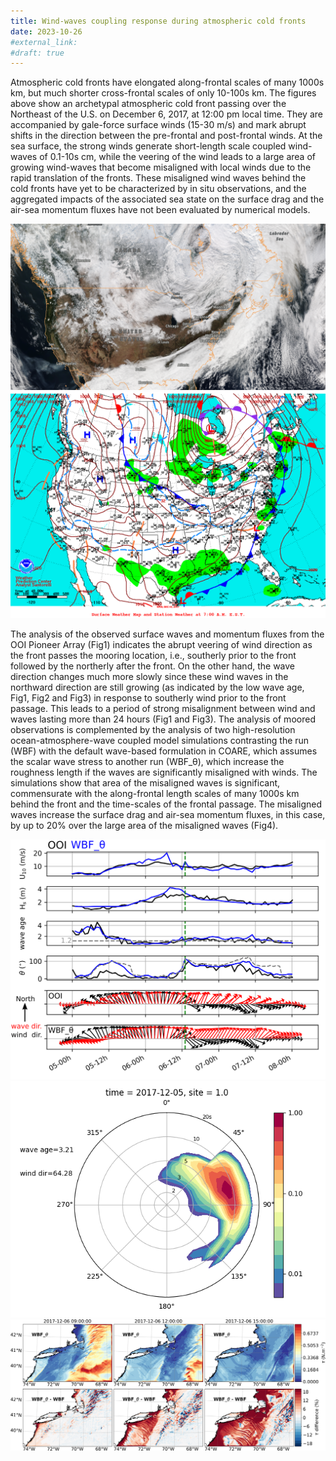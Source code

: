 ```yaml
---
title: Wind-waves coupling response during atmospheric cold fronts
date: 2023-10-26
#external_link: 
#draft: true
---
```


<!--Flexible and powerful data analysis / manipulation library for Python, providing labeled data structures.-->

<!--more-->
Atmospheric cold fronts have elongated along-frontal scales of many 1000s km, but much shorter cross-frontal scales of only 10-100s km. The figures above show an archetypal atmospheric cold front passing over the Northeast of the U.S. on December 6, 2017, at 12:00 pm local time. They are accompanied by gale-force surface winds (15-30 m/s) and mark abrupt shifts in the direction between the pre-frontal and post-frontal winds. At the sea surface, the strong winds generate short-length scale coupled wind-waves of 0.1-10s cm, while the veering of the wind leads to a large area of growing wind-waves that become misaligned with local winds due to the rapid translation of the fronts. These misaligned wind waves behind the cold fronts have yet to be characterized by in situ observations, and the aggregated impacts of the associated sea state on the surface drag and the air-sea momentum fluxes have not been evaluated by numerical models.

![Satellite image of front](satellite_image_front_dec2017_v2.png)
![NOAA Weather Map](noaa_weather_map_20171206.gif)


The analysis of the observed surface waves and momentum fluxes from the OOI Pioneer Array (Fig1) indicates the abrupt veering of wind direction as the front passes the mooring location, i.e., southerly prior to the front followed by the northerly after the front. On the other hand, the wave direction changes much more slowly since these wind waves in the northward direction are still growing (as indicated by the low wave age, Fig1, Fig2 and Fig3) in response to southerly wind prior to the front passage. This leads to a period of strong misalignment between wind and waves lasting more than 24 hours (Fig1 and Fig3). The analysis of moored observations is complemented by the analysis of two high-resolution ocean-atmosphere-wave coupled model simulations contrasting the run (WBF) with the default wave-based formulation in COARE, which assumes the scalar wave stress to another run (WBF_θ), which increase the roughness length if the waves are significantly misaligned with winds. The simulations show that area of the misaligned waves is significant, commensurate with the along-frontal length scales of many 1000s km behind the front and the time-scales of the frontal passage. The misaligned waves increase the surface drag and air-sea momentum fluxes, in this case, by up to 20% over the large area of the misaligned waves (Fig4).

![Timeseries OOI vs WBF](time_serie_OOI_WBF.png)
![Wave spectrum front case](wavspec_front_case_gif.gif)
![Map WBF theta stress diff](map_wbftheta_wbf_TAU.png)